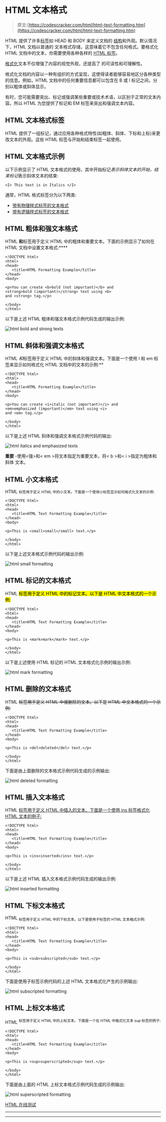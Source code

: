 # HTML 文本格式

> 原文:[https://codescracker.com/html/html-text-formatting.htm](https://codescracker.com/html/html-text-formatting.htm)

HTML 提供了许多[标签](/html/html-elements.htm)如 HEAD 和 BODY 来定义文档的 [结构](/html/html-structure.htm)和外观。默认情况下，HTML 文档以普通的 文本格式存储，这意味着它不包含任何格式。要格式化 HTML 文档中的文本，你需要使用各种各样的 [HTML 标签](/html/html-elements.htm)。

[格式化](/html/html-formatting.htm)文本不仅增强了内容的视觉外观，还提高了 的可读性和可理解性。

格式化文档的内容以一种有组织的方式呈现，这使得读者能够容易地区分各种类型的信息。例如，HTML 文档中的任何重要信息都可以包含在 B 或 I 标记之间，分别以粗体或斜体显示。

有时，您可能需要突出、标记或强调某些重要或技术术语，以区别于正常的文本内容。所以 HTML 为您提供了标记和 EM 标签来突出和强调文本内容。

## HTML 文本格式标签

HTML 提供了一组标记，通过应用各种格式特性(如粗体、斜体、下标和上标)来更改文本的外观。这些 HTML 标签与开始和结束标签一起使用。

## HTML 文本格式示例

以下示例显示了 HTML 文本格式的使用，其中开始标记*表示斜体文本的开始，结束标记*表示斜体文本的结束:

```
<I> This text is in Italics </I>
```

通常，HTML 格式标签分为以下两类:

*   [带有物理样式标签的文本格式](/html/html-physical-text.htm)
*   [带有逻辑样式标签的文本格式](/html/html-logical-text.htm)

## HTML 粗体和强文本格式

HTML **和**标签用于定义 HTML 中的粗体和重要文本。下面的示例显示了如何在 HTML 文档中设置文本格式:****

```
<!DOCTYPE html>
<html>
<head>
   <title>HTML Formatting Example</title>
</head>
<body>

<p>You can create <b>bold (not important)</b> and 
<strong>bold (important)</strong> text using <b>
and <strong> tag.</p>

</body>
</html>
```

以下是上述 HTML 粗体和强文本格式示例代码生成的输出示例:

![html bold and strong texts](../Images/c622bae8dc30dbf7233a1c19434db442.png)

## HTML 斜体和强调文本格式

HTML *和*标签用于定义 HTML 中的斜体和强调文本。下面是一个使用 I 和 em 标签来显示如何格式化 HTML 文档中的文本的示例:**

```
<!DOCTYPE html>
<html>
<head>
   <title>HTML Formatting Example</title>
</head>
<body>

<p>You can create <i>italic (not important)</i> and 
<em>emphasized (important)</em> text using <i>
and <em> tag.</p>

</body>
</html>
```

以下是上述 HTML 斜体和强调文本格式示例代码的输出:

![html italics and emphasized texts](../Images/3a02ba2e7760571fb33980c554aebfeb.png)

**重要** -使用<强>和< em >将文本指定为重要文本，将< b >和< i >指定为粗体和斜体 文本。

## HTML 小文本格式

HTML <small>标签用于定义 HTML 中的小文本。下面是一个使用小标签显示如何格式化文本的示例:</small>

```
<!DOCTYPE html>
<html>
<head>
   <title>HTML Text Formatting Example</title>
</head>
<body>

<p>This is <small>small</small> text.</p>

</body>
</html>
```

以下是上述文本格式示例代码的输出示例:

![html small formatting](../Images/396494860e96bc132ef5948b9883b35c.png)

## HTML 标记的文本格式

HTML <mark>标签用于定义 HTML 中的标记文本。以下是 HTML 中文本格式的一个示例:</mark>

```
<!DOCTYPE html>
<html>
<head>
   <title>HTML Text Formatting Example</title>
</head>
<body>

<p>This is <mark>mark</mark> text.</p>

</body>
</html>
```

以下是上述使用 HTML 标记的 HTML 文本格式化示例的输出示例:

![html mark formatting](../Images/8b12d1735cdb53e1ff7d76195eab480f.png)

## HTML 删除的文本格式

HTML ~~标签用于定义 HTML 中被删除的文本。以下是 HTML 中文本格式的一个示例:~~

```
<!DOCTYPE html>
<html>
<head>
   <title>HTML Text Formatting Example</title>
</head>
<body>

<p>This is <del>deleted</del> text.</p>

</body>
</html>
```

下面是由上面删除的文本格式示例代码生成的示例输出:

![html deleted formatting](../Images/9188ba78681191fa0dea45487600bc8a.png)

## HTML 插入文本格式

HTML <ins>标签用于定义 HTML 中插入的文本。下面是一个使用 ins 标签格式化 HTML 文本的例子:</ins>

```
<!DOCTYPE html>
<html>
<head>
   <title>HTML Text Formatting Example</title>
</head>
<body>

<p>This is <ins>inserted</ins> text.</p>

</body>
</html>
```

以下是上述 HTML 插入文本格式示例代码生成的输出示例:

![html inserted formatting](../Images/ce7032ed354f127059742e6625983318.png)

## HTML 下标文本格式

HTML <sub>标签用于定义 HTML 中的下标文本。以下是使用子标签的 HTML 文本格式示例:</sub>

```
<!DOCTYPE html>
<html>
<head>
   <title>HTML Text Formatting Example</title>
</head>
<body>

<p>This is <sub>subscripted</sub> text.</p>

</body>
</html>
```

下面是使用子标签示例代码的上述 HTML 文本格式化产生的示例输出:

![html subscripted formatting](../Images/dda6206adc5da3400ba5f07acd5c0451.png)

## HTML 上标文本格式

HTML <sup>标签用于定义 HTML 中的上标文本。下面是一个在 HTML 中格式化文本 sup 标签的例子:</sup>

```
<!DOCTYPE html>
<html>
<head>
   <title>HTML Text Formatting Example</title>
</head>
<body>

<p>This is <sup>superscripted</sup> text.</p>

</body>
</html>
```

下面是由上面的 HTML 上标文本格式示例代码生成的示例输出:

![html superscripted formatting](../Images/19b51a7f7814734d6d2ec15d2dc6523b.png)

[HTML 在线测试](/exam/showtest.php?subid=4)

* * *

* * *